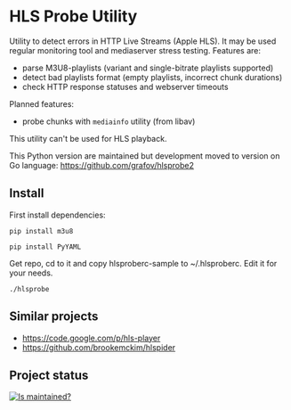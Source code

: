 HLS Probe Utility
=================

Utility to detect errors in HTTP Live Streams (Apple HLS).
It may be used regular monitoring tool and mediaserver stress testing.
Features are:

 * parse M3U8-playlists (variant and single-bitrate playlists supported)
 * detect bad playlists format (empty playlists, incorrect chunk durations)
 * check HTTP response statuses and webserver timeouts

Planned features:

 * probe chunks with `mediainfo` utility (from libav)

This utility can't be used for HLS playback.

This Python version are maintained but development moved to version on Go language:
https://github.com/grafov/hlsprobe2

Install
-------

First install dependencies:

`pip install m3u8`

`pip install PyYAML`

Get repo, cd to it and copy hlsproberc-sample to ~/.hlsproberc. Edit it for your needs.

`./hlsprobe`

Similar projects
----------------

 * https://code.google.com/p/hls-player
 * https://github.com/brookemckim/hlspider

Project status
--------------

[![Is maintained?](http://stillmaintained.com/grafov/hlsprobe.png)](http://stillmaintained.com/grafov/hlsprobe)
